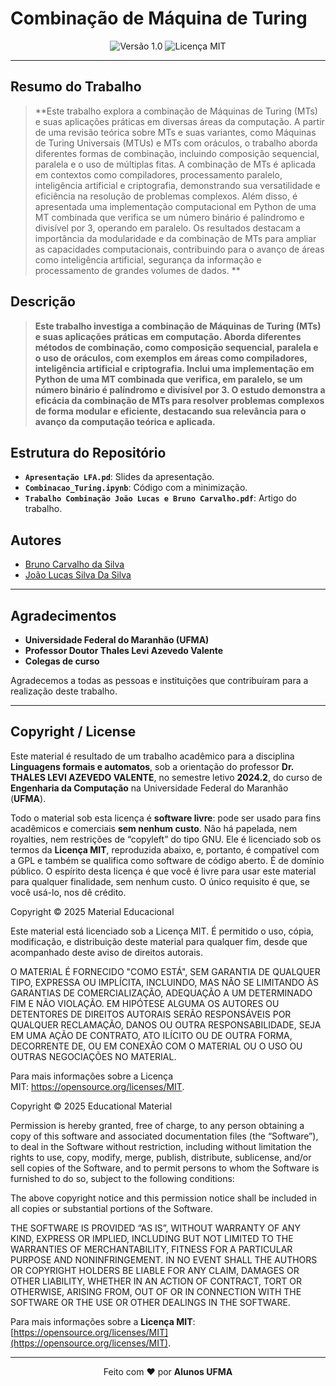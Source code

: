 # Combinação de Máquina de Turing

<div align="center">
  <img src="https://img.shields.io/badge/Versão-1.0-blue.svg" alt="Versão 1.0">
  <img src="https://img.shields.io/badge/Licença-MIT-green.svg" alt="Licença MIT">
</div>

---

## Resumo do Trabalho

> **Este trabalho explora a combinação de Máquinas de Turing (MTs) e suas aplicações práticas em diversas áreas da computação. A partir de uma revisão teórica sobre MTs e suas variantes, como Máquinas de Turing Universais (MTUs) e MTs com oráculos, o trabalho aborda diferentes formas de combinação, incluindo composição sequencial, paralela e o uso de múltiplas fitas. A combinação de MTs é aplicada em contextos como compiladores, processamento paralelo, inteligência artificial e criptografia, demonstrando sua versatilidade e eficiência na resolução de problemas complexos. Além disso, é apresentada uma implementação computacional em Python de uma MT combinada que verifica se um número binário é palíndromo e divisível por 3, operando em paralelo. Os resultados destacam a importância da modularidade e da combinação de MTs para ampliar as capacidades computacionais, contribuindo para o avanço de áreas como inteligência artificial, segurança da informação e processamento de grandes volumes de dados. **

## Descrição

> **Este trabalho investiga a combinação de Máquinas de Turing (MTs) e suas aplicações práticas em computação. Aborda diferentes métodos de combinação, como composição sequencial, paralela e o uso de oráculos, com exemplos em áreas como compiladores, inteligência artificial e criptografia. Inclui uma implementação em Python de uma MT combinada que verifica, em paralelo, se um número binário é palíndromo e divisível por 3. O estudo demonstra a eficácia da combinação de MTs para resolver problemas complexos de forma modular e eficiente, destacando sua relevância para o avanço da computação teórica e aplicada.**

## Estrutura do Repositório 

- **`Apresentação LFA.pd`**: Slides da apresentação.
- **`Combinacao_Turing.ipynb`**: Código com a minimização.
- **`Trabalho Combinação João Lucas e Bruno Carvalho.pdf`**: Artigo do trabalho.


## Autores

- [Bruno Carvalho da Silva](bruno.carvalho1@discente.ufma.br)  
- [João Lucas Silva Da Silva](jls.silva@discente.ufma.br)
    
---

## Agradecimentos

- **Universidade Federal do Maranhão (UFMA)**  
- **Professor Doutor Thales Levi Azevedo Valente**  
- **Colegas de curso**

Agradecemos a todas as pessoas e instituições que contribuíram para a realização deste trabalho.

---


## Copyright / License

Este material é resultado de um trabalho acadêmico para a disciplina **Linguagens formais e automatos**, sob a orientação do professor **Dr. THALES LEVI AZEVEDO VALENTE**, no semestre letivo **2024.2**, do curso de **Engenharia da Computação** na Universidade Federal do Maranhão (**UFMA**).

Todo o material sob esta licença é **software livre**: pode ser usado para fins acadêmicos e comerciais **sem nenhum custo**. Não há papelada, nem royalties, nem restrições de “copyleft” do tipo GNU. Ele é licenciado sob os termos da **Licença MIT**, reproduzida abaixo, e, portanto, é compatível com a GPL e também se qualifica como software de código aberto. É de domínio público. O espírito desta licença é que você é livre para usar este material para qualquer finalidade, sem nenhum custo. O único requisito é que, se você usá-lo, nos dê crédito.



Copyright © 2025 Material Educacional

Este material está licenciado sob a Licença MIT. É permitido o uso, cópia, modificação, e distribuição deste material para qualquer fim, desde que acompanhado deste aviso de direitos autorais.

O MATERIAL É FORNECIDO "COMO ESTÁ", SEM GARANTIA DE QUALQUER TIPO, EXPRESSA OU IMPLÍCITA, INCLUINDO, MAS NÃO SE LIMITANDO ÀS GARANTIAS DE COMERCIALIZAÇÃO, ADEQUAÇÃO A UM DETERMINADO FIM E NÃO VIOLAÇÃO. EM HIPÓTESE ALGUMA OS AUTORES OU DETENTORES DE DIREITOS AUTORAIS SERÃO RESPONSÁVEIS POR QUALQUER RECLAMAÇÃO, DANOS OU OUTRA RESPONSABILIDADE, SEJA EM UMA AÇÃO DE CONTRATO, ATO ILÍCITO OU DE OUTRA FORMA, DECORRENTE DE, OU EM CONEXÃO COM O MATERIAL OU O USO OU OUTRAS NEGOCIAÇÕES NO MATERIAL.

Para mais informações sobre a Licença MIT: https://opensource.org/licenses/MIT.

Copyright © 2025 Educational Material

Permission is hereby granted, free of charge, to any person obtaining a copy of this software and associated documentation files (the “Software”), to deal in the Software without restriction, including without limitation the rights to use, copy, modify, merge, publish, distribute, sublicense, and/or sell copies of the Software, and to permit persons to whom the Software is furnished to do so, subject to the following conditions:

The above copyright notice and this permission notice shall be included in all copies or substantial portions of the Software.

THE SOFTWARE IS PROVIDED “AS IS”, WITHOUT WARRANTY OF ANY KIND, EXPRESS OR IMPLIED, INCLUDING BUT NOT LIMITED TO THE WARRANTIES OF MERCHANTABILITY, FITNESS FOR A PARTICULAR PURPOSE AND NONINFRINGEMENT. IN NO EVENT SHALL THE AUTHORS OR COPYRIGHT HOLDERS BE LIABLE FOR ANY CLAIM, DAMAGES OR OTHER LIABILITY, WHETHER IN AN ACTION OF CONTRACT, TORT OR OTHERWISE, ARISING FROM, OUT OF OR IN CONNECTION WITH THE SOFTWARE OR THE USE OR OTHER DEALINGS IN THE SOFTWARE.

Para mais informações sobre a **Licença MIT**: [https://opensource.org/licenses/MIT](https://opensource.org/licenses/MIT).

---

<div align="center">
Feito com ♥ por <strong>Alunos UFMA</strong>
</div>
